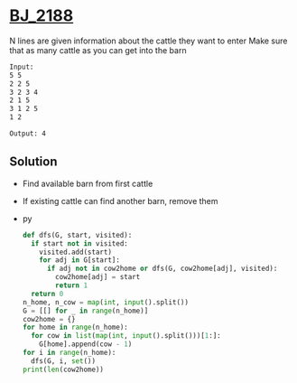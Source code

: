 # [BJ_2188](https://acmicpc.net/problem/2188)

N lines are given information about the cattle they want to enter
Make sure that as many cattle as you can get into the barn

```txt
Input:
5 5
2 2 5
3 2 3 4
2 1 5
3 1 2 5
1 2

Output: 4
```

## Solution

* Find available barn from first cattle
* If existing cattle can find another barn, remove them

* py

  ```py
  def dfs(G, start, visited):
    if start not in visited:
      visited.add(start)
      for adj in G[start]:
        if adj not in cow2home or dfs(G, cow2home[adj], visited):
          cow2home[adj] = start
          return 1
    return 0
  n_home, n_cow = map(int, input().split())
  G = [[] for _ in range(n_home)]
  cow2home = {}
  for home in range(n_home):
    for cow in list(map(int, input().split()))[1:]:
      G[home].append(cow - 1)
  for i in range(n_home):
    dfs(G, i, set())
  print(len(cow2home))
  ```
